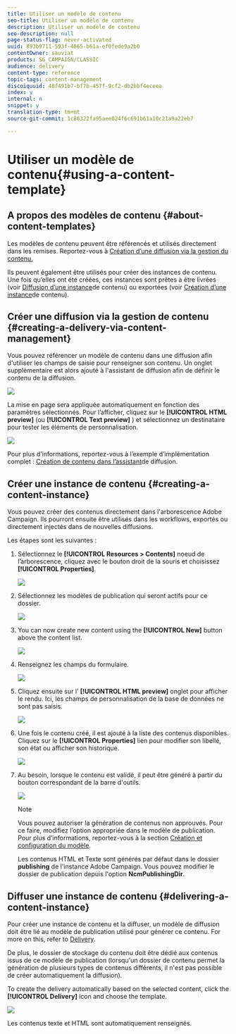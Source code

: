 ```yaml
---
title: Utiliser un modèle de contenu
seo-title: Utiliser un modèle de contenu
description: Utiliser un modèle de contenu
seo-description: null
page-status-flag: never-activated
uuid: 893b9711-593f-4865-b61a-ef0fede9a2b0
contentOwner: sauviat
products: SG_CAMPAIGN/CLASSIC
audience: delivery
content-type: reference
topic-tags: content-management
discoiquuid: 48f491b7-bf7b-457f-9cf2-db2bbf4eceea
index: y
internal: n
snippet: y
translation-type: tm+mt
source-git-commit: 1c86322fa95aee024f6c691b61a10c21a9a22eb7

---
```



# Utiliser un modèle de contenu{#using-a-content-template}

## A propos des modèles de contenu {#about-content-templates}

Les modèles de contenu peuvent être référencés et utilisés directement dans les remises. Reportez-vous à [Création d’une diffusion via la gestion du contenu.](#creating-a-delivery-via-content-management)

Ils peuvent également être utilisés pour créer des instances de contenu. Une fois qu’elles ont été créées, ces instances sont prêtes à être livrées (voir [Diffusion d’une instance](#delivering-a-content-instance)de contenu) ou exportées (voir [Création d’une instance](#creating-a-content-instance)de contenu).

## Créer une diffusion via la gestion de contenu {#creating-a-delivery-via-content-management}

Vous pouvez référencer un modèle de contenu dans une diffusion afin d&#39;utiliser les champs de saisie pour renseigner son contenu. Un onglet supplémentaire est alors ajouté à l&#39;assistant de diffusion afin de définir le contenu de la diffusion.

![](assets/s_ncs_content_deliver_a_content.png)

La mise en page sera appliquée automatiquement en fonction des paramètres sélectionnés. Pour l’afficher, cliquez sur le **[!UICONTROL HTML preview]** (ou **[!UICONTROL Text preview]** ) et sélectionnez un destinataire pour tester les éléments de personnalisation.

![](assets/s_ncs_content_deliver_a_content_html.png)

Pour plus d’informations, reportez-vous à l’exemple d’implémentation complet : [Création de contenu dans l’assistant](../../delivery/using/use-case--creating-content-management.md#creating-content-in-the-delivery-wizard)de diffusion.

## Créer une instance de contenu {#creating-a-content-instance}

Vous pouvez créer des contenus directement dans l&#39;arborescence Adobe Campaign. Ils pourront ensuite être utilisés dans les workflows, exportés ou directement injectés dans de nouvelles diffusions.

Les étapes sont les suivantes :

1. Sélectionnez le **[!UICONTROL Resources > Contents]** noeud de l’arborescence, cliquez avec le bouton droit de la souris et choisissez **[!UICONTROL Properties]**.

   ![](assets/s_ncs_content_folder_properties.png)

1. Sélectionnez les modèles de publication qui seront actifs pour ce dossier.

   ![](assets/s_ncs_content_folder_templates.png)

1. You can now create new content using the **[!UICONTROL New]** button above the content list.

   ![](assets/s_ncs_content_folder_create_a_template.png)

1. Renseignez les champs du formulaire.

   ![](assets/s_ncs_content_folder_use_a_template.png)

1. Cliquez ensuite sur l’ **[!UICONTROL HTML preview]** onglet pour afficher le rendu. Ici, les champs de personnalisation de la base de données ne sont pas saisis.

   ![](assets/s_ncs_content_folder_use_a_template_preview.png)

1. Une fois le contenu créé, il est ajouté à la liste des contenus disponibles. Cliquez sur le **[!UICONTROL Properties]** lien pour modifier son libellé, son état ou afficher son historique.

   ![](assets/s_ncs_content_folder_template_properties.png)

1. Au besoin, lorsque le contenu est validé, il peut être généré à partir du bouton correspondant de la barre d&#39;outils.

   ![](assets/s_ncs_content_folder_template_generate.png)

   >[!NOTE]
   >
   >Vous pouvez autoriser la génération de contenus non approuvés. Pour ce faire, modifiez l’option appropriée dans le modèle de publication. Pour plus d’informations, reportez-vous à la section [Création et configuration du modèle](../../delivery/using/publication-templates.md#creating-and-configuring-the-template).

   Les contenus HTML et Texte sont générés par défaut dans le dossier **publishing** de l&#39;instance Adobe Campaign. Vous pouvez modifier le dossier de publication depuis l&#39;option **NcmPublishingDir**.

## Diffuser une instance de contenu {#delivering-a-content-instance}

Pour créer une instance de contenu et la diffuser, un modèle de diffusion doit être lié au modèle de publication utilisé pour générer ce contenu. For more on this, refer to [Delivery](../../delivery/using/publication-templates.md#delivery).

De plus, le dossier de stockage du contenu doit être dédié aux contenus issus de ce modèle de publication (lorsqu&#39;un dossier de contenu permet la génération de plusieurs types de contenus différents, il n&#39;est pas possible de créer automatiquement la diffusion).

To create the delivery automatically based on the selected content, click the **[!UICONTROL Delivery]** icon and choose the template.

![](assets/s_ncs_content_folder_create_the_delivery.png)

Les contenus texte et HTML sont automatiquement renseignés.
